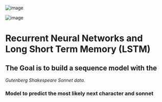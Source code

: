 ![image](https://github.com/user-attachments/assets/bbee6c75-6a91-4a5d-8e70-8667886ffc12)


![image](https://github.com/user-attachments/assets/d6ebc699-d787-4d08-a167-ce3496806a7f)

# Recurrent Neural Networks and Long Short Term Memory (LSTM)

## The Goal is to build a sequence model with the 
*Gutenberg Shakespeare Sonnet data.*

### Model to predict the most likely next character and sonnet
